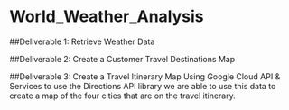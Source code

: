 # World_Weather_Analysis
##Deliverable 1: Retrieve Weather Data

##Deliverable 2: Create a Customer Travel Destinations Map

##Deliverable 3: Create a Travel Itinerary Map
Using Google Cloud API & Services to use the Directions API library we are able to use this data to create a map of the four cities that are on the travel itinerary.
